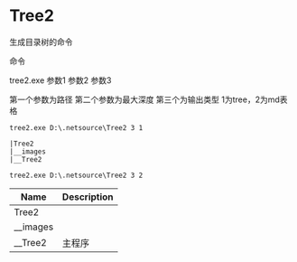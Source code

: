 # Tree2
生成目录树的命令

命令


tree2.exe 参数1 参数2 参数3

第一个参数为路径
第二个参数为最大深度
第三个为输出类型 1为tree，2为md表格

```
tree2.exe D:\.netsource\Tree2 3 1

|Tree2
|__images
|__Tree2

```

```
tree2.exe D:\.netsource\Tree2 3 2
```


|Name              | Description       |
|------------------|-------------------|
|Tree2              |       |
|__images              |       |
|__Tree2              |主程序       |